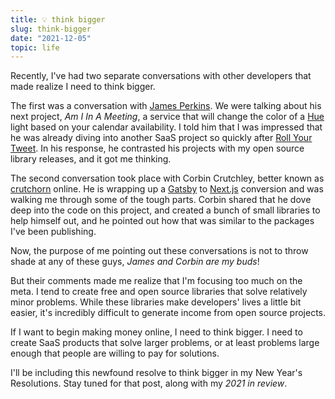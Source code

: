 ```yaml
---
title: 💡 think bigger
slug: think-bigger
date: "2021-12-05"
topic: life
---
```


Recently, I've had two separate conversations with other developers that made realize I need to think bigger.

The first was a conversation with [James Perkins][james]. We were talking about his next project, _Am I In A Meeting_, a service that will change the color of a [Hue][hue] light based on your calendar availability. I told him that I was impressed that he was already diving into another SaaS project so quickly after [Roll Your Tweet][roll-your-tweet]. In his response, he contrasted his projects with my open source library releases, and it got me thinking.

The second conversation took place with Corbin Crutchley, better known as [crutchorn][crutchcorn] online. He is wrapping up a [Gatsby][gatsby] to [Next.js][next] conversion and was walking me through some of the tough parts. Corbin shared that he dove deep into the code on this project, and created a bunch of small libraries to help himself out, and he pointed out how that was similar to the packages I've been publishing.

Now, the purpose of me pointing out these conversations is not to throw shade at any of these guys, _James and Corbin are my buds_!

But their comments made me realize that I'm focusing too much on the meta. I tend to create free and open source libraries that solve relatively minor problems. While these libraries make developers' lives a little bit easier, it's incredibly difficult to generate income from open source projects.

If I want to begin making money online, I need to think bigger. I need to create SaaS products that solve larger problems, or at least problems large enough that people are willing to pay for solutions.

I'll be including this newfound resolve to think bigger in my New Year's Resolutions. Stay tuned for that post, along with my _2021 in review_.

[james]: https://twitter.com/james_r_perkins
[crutchcorn]: https://twitter.com/crutchcorn
[gatsby]: https://gatsbyjs.org
[next]: https://nextjs.org
[hue]: https://www.philips-hue.com
[roll-your-tweet]: https://rollyourtweet.com
